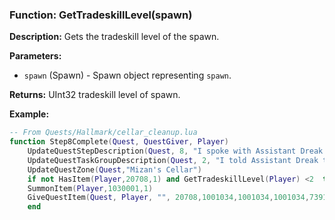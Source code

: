 ### Function: GetTradeskillLevel(spawn)

**Description:**
Gets the tradeskill level of the spawn.

**Parameters:**
- `spawn` (Spawn) - Spawn object representing `spawn`.

**Returns:** UInt32 tradeskill level of spawn.

**Example:**

```lua
-- From Quests/Hallmark/cellar_cleanup.lua
function Step8Complete(Quest, QuestGiver, Player)
	UpdateQuestStepDescription(Quest, 8, "I spoke with Assistant Dreak.")
	UpdateQuestTaskGroupDescription(Quest, 2, "I told Assistant Dreak that the cellar is clean.")
    UpdateQuestZone(Quest,"Mizan's Cellar")
    if not HasItem(Player,20708,1) and GetTradeskillLevel(Player) <2  then
    SummonItem(Player,1030001,1)
    GiveQuestItem(Quest, Player, "", 20708,1001034,1001034,1001034,7391,7391,7391)
    end
```

